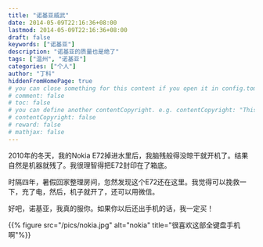 ```yaml
---
title: "诺基亚威武"
date: 2014-05-09T22:16:36+08:00
lastmod: 2014-05-09T22:16:36+08:00
draft: false
keywords: ["诺基亚"]
description: "诺基亚的质量也是绝了"
tags: ["温州", "诺基亚"]
categories: ["个人"]
author: "丁科"
hiddenFromHomePage: true
# you can close something for this content if you open it in config.toml.
# comment: false
# toc: false
# you can define another contentCopyright. e.g. contentCopyright: "This is an another copyright."
# contentCopyright: false
# reward: false
# mathjax: false
---
```


2010年的冬天，我的Nokia E72掉进水里后，我脑残般得没晾干就开机了。结果自然是机器就残了。我很理智得把E72封印在了箱底。

<!--more-->

时隔四年，暑假回家整理房间，忽然发现这个E72还在这里。我觉得可以挽救一下，充了电，然后，机子就开了，还可以用微信。

好吧，诺基亚，我真的服你。如果你以后还出手机的话，我一定买！

{{% figure src="/pics/nokia.jpg" alt="nokia" title="很喜欢这部全键盘手机啊"%}}
